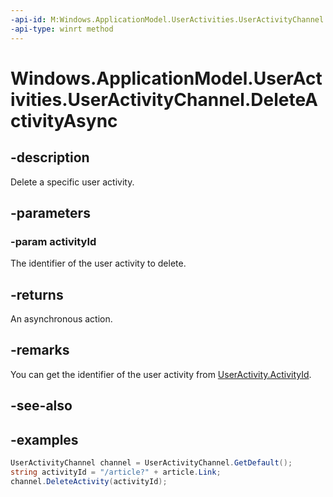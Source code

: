 ```yaml
---
-api-id: M:Windows.ApplicationModel.UserActivities.UserActivityChannel.DeleteActivityAsync(System.String)
-api-type: winrt method
---
```


<!-- Method syntax.
public IAsyncAction UserActivityChannel.DeleteActivityAsync(String activityId)
-->

# Windows.ApplicationModel.UserActivities.UserActivityChannel.DeleteActivityAsync

## -description
Delete a specific user activity.

## -parameters
### -param activityId
The identifier of the user activity to delete.

## -returns
An asynchronous action.

## -remarks
You can get the identifier of the user activity from [UserActivity.ActivityId](useractivity_activityid.md).
## -see-also

## -examples
```csharp
UserActivityChannel channel = UserActivityChannel.GetDefault();
string activityId = "/article?" + article.Link;
channel.DeleteActivity(activityId);
```
